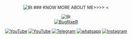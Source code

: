 <p align="center"><img src="https://media.tenor.com/-SV9TjUGabMAAAAC/hacker-python.gif" alt="Bt">
### KNOW MORE ABOUT ME>>>>
<<div style="text-align: center;">
    <img src="https://media.tenor.com/-SV9TjUGabMAAAAC/hacker-python.gif" alt="Bt">
</div>

<div style="text-align: center;">
    <a href="https://github.com/bugflixer">
        <img title="BugflixeR" src="https://github-readme-stats.vercel.app/api?username=bugflixer&show_icons=true&include_all_commits=true&theme=chartreuse-dark&cache_seconds=3200">
    </a>
</div>

<p align="center">
<a href="https://github.com/bugflixer"><img title="YouTube" src="https://img.shields.io/badge/bugflixer-brightgreen?style=for-the-badge&logo=github"></a>
<a href="https://rb.gy/p3idf"><img title="YouTube" src="https://img.shields.io/badge/YouTube-bugfixer-red?style=for-the-badge&logo=Youtube"></a>
<a href="https://rb.gy/wldl9"><img title="Telegram" src="https://img.shields.io/badge/Telegram-black?style=for-the-badge&logo=Telegram"></a>
<a href="https://rb.gy/ob6n3"><img title="whatsapp" src="https://img.shields.io/badge/whatsapp-blue?style=for-the-badge&logo=whatsapp"></a>
<a href="https://rb.gy/eos8t"><img title="Instagram" src="https://img.shields.io/badge/INSTAGRAM-purple?style=for-the-badge&logo=instagram"></a>
</p>
<!--<p align="center">
<a href="https://github.com/bugflixer/msf-installer"><img title="msf-installer" src="https://github-readme-stats.vercel.app/api/pin/?username=bugflixer&repo=grabcam&theme=radical"></a>
</p>-->
<!--[<a href="https://github.com/noob-hackers/mrphish"><img title="mrphish" src="https://github-readme-stats.vercel.app/api/pin/?username=noob-hackers&repo=mrphish&theme=highcontrast"></a>
<a href="https://github.com/noob-hackers/kalimux"><img title="kalimux" src="https://github-readme-stats.vercel.app/api/pin/?username=noob-hackers&repo=kalimux&theme=vision-friendly-dark"></a>
<a href="https://github.com/noob-hackers/ipdrone"><img title="ipdrone" src="https://github-readme-stats.vercel.app/api/pin/?username=noob-hackers&repo=ipdrone&theme=highcontrast"></a>
</p>
<p align="center">
<a href="https://github.com/noob-hackers"><img title="noob-hackers" src="https://github-readme-stats.vercel.app/api/top-langs/?username=Noob-hackers&layout=compact"></a>
</p>]-->
